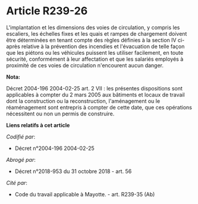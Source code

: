 # Article R239-26

L'implantation et les dimensions des voies de circulation, y compris les escaliers, les échelles fixes et les quais et rampes
de chargement doivent être déterminées en tenant compte des règles définies à la section IV ci-après relative à la prévention
des incendies et l'évacuation de telle façon que les piétons ou les véhicules puissent les utiliser facilement, en toute
sécurité, conformément à leur affectation et que les salariés employés à proximité de ces voies de circulation n'encourent
aucun danger.

**Nota:**

Décret 2004-196 2004-02-25 art. 2 VII : les présentes dispositions sont applicables à compter du 2 mars 2005 aux bâtiments et
locaux de travail dont la construction ou la reconstruction, l'aménagement ou le réaménagement sont entrepris à compter de
cette date, que ces opérations nécessitent ou non un permis de construire.

**Liens relatifs à cet article**

_Codifié par_:

  - Décret n°2004-196 2004-02-25

_Abrogé par_:

  - Décret n°2018-953 du 31 octobre 2018 - art. 56

_Cité par_:

  - Code du travail applicable à Mayotte. - art. R239-35 (Ab)
